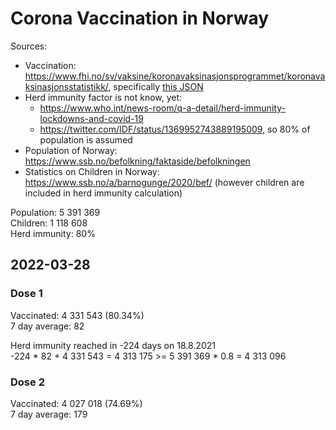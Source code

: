 # Corona Vaccination in Norway

Sources:

- Vaccination: <https://www.fhi.no/sv/vaksine/koronavaksinasjonsprogrammet/koronavaksinasjonsstatistikk/>, specifically [this JSON](https://www.fhi.no/api/chartdata/api/99119)
- Herd immunity factor is not know, yet:
  - <https://www.who.int/news-room/q-a-detail/herd-immunity-lockdowns-and-covid-19>
  - <https://twitter.com/IDF/status/1369952743889195009>, so 80% of population is assumed
- Population of Norway: <https://www.ssb.no/befolkning/faktaside/befolkningen>
- Statistics on Children in Norway: https://www.ssb.no/a/barnogunge/2020/bef/ (however children are included in herd immunity calculation)

Population: 5 391 369  
Children: 1 118 608  
Herd immunity: 80%  

## 2022-03-28

### Dose 1

Vaccinated: 4 331 543 (80.34%)  
7 day average: 82

Herd immunity reached in -224 days on 18.8.2021  
-224 * 82 + 4 331 543 = 4 313 175 >= 5 391 369 * 0.8 = 4 313 096

### Dose 2

Vaccinated: 4 027 018 (74.69%)  
7 day average: 179

